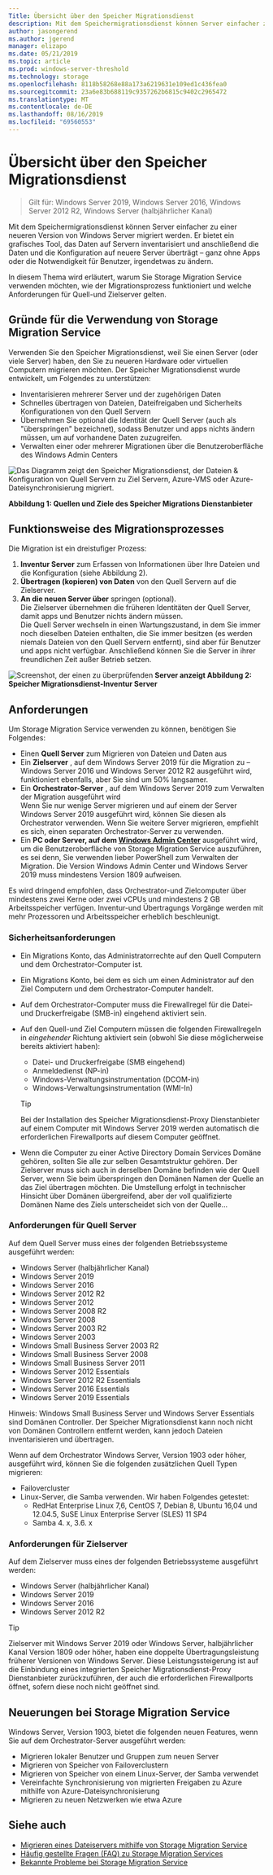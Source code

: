 ```yaml
---
Title: Übersicht über den Speicher Migrationsdienst
description: Mit dem Speichermigrationsdienst können Server einfacher zu einer neueren Version von Windows Server migriert werden. Er bietet ein grafisches Tool, das Daten auf Servern inventarisiert und anschließend die Daten und die Konfiguration auf neuere Server überträgt – ganz ohne Apps oder die Notwendigkeit für Benutzer, irgendetwas zu ändern.
author: jasongerend
ms.author: jgerend
manager: elizapo
ms.date: 05/21/2019
ms.topic: article
ms.prod: windows-server-threshold
ms.technology: storage
ms.openlocfilehash: 8118b58268e88a173a6219631e109ed1c436fea0
ms.sourcegitcommit: 23a6e83b688119c9357262b6815c9402c2965472
ms.translationtype: MT
ms.contentlocale: de-DE
ms.lasthandoff: 08/16/2019
ms.locfileid: "69560553"
---
```

# <a name="storage-migration-service-overview"></a>Übersicht über den Speicher Migrationsdienst

>Gilt für: Windows Server 2019, Windows Server 2016, Windows Server 2012 R2, Windows Server (halbjährlicher Kanal)

Mit dem Speichermigrationsdienst können Server einfacher zu einer neueren Version von Windows Server migriert werden. Er bietet ein grafisches Tool, das Daten auf Servern inventarisiert und anschließend die Daten und die Konfiguration auf neuere Server überträgt – ganz ohne Apps oder die Notwendigkeit für Benutzer, irgendetwas zu ändern.

In diesem Thema wird erläutert, warum Sie Storage Migration Service verwenden möchten, wie der Migrationsprozess funktioniert und welche Anforderungen für Quell-und Zielserver gelten.

## <a name="why-use-storage-migration-service"></a>Gründe für die Verwendung von Storage Migration Service

Verwenden Sie den Speicher Migrationsdienst, weil Sie einen Server (oder viele Server) haben, den Sie zu neueren Hardware oder virtuellen Computern migrieren möchten. Der Speicher Migrationsdienst wurde entwickelt, um Folgendes zu unterstützen:

- Inventarisieren mehrerer Server und der zugehörigen Daten
- Schnelles übertragen von Dateien, Dateifreigaben und Sicherheits Konfigurationen von den Quell Servern
- Übernehmen Sie optional die Identität der Quell Server (auch als "überspringen" bezeichnet), sodass Benutzer und apps nichts ändern müssen, um auf vorhandene Daten zuzugreifen.
- Verwalten einer oder mehrerer Migrationen über die Benutzeroberfläche des Windows Admin Centers

![Das Diagramm zeigt den Speicher Migrationsdienst, der Dateien & Konfiguration von Quell Servern zu Ziel Servern, Azure-VMS oder Azure-Dateisynchronisierung migriert.](media/overview/storage-migration-service-diagram.png)

**Abbildung 1: Quellen und Ziele des Speicher Migrations Dienstanbieter**

## <a name="how-the-migration-process-works"></a>Funktionsweise des Migrationsprozesses

Die Migration ist ein dreistufiger Prozess:

1. **Inventur Server** zum Erfassen von Informationen über Ihre Dateien und die Konfiguration (siehe Abbildung 2).
2. **Übertragen (kopieren) von Daten** von den Quell Servern auf die Zielserver.
3. **An die neuen Server über** springen (optional).<br>Die Zielserver übernehmen die früheren Identitäten der Quell Server, damit apps und Benutzer nichts ändern müssen. <br>Die Quell Server wechseln in einen Wartungszustand, in dem Sie immer noch dieselben Dateien enthalten, die Sie immer besitzen (es werden niemals Dateien von den Quell Servern entfernt), sind aber für Benutzer und apps nicht verfügbar. Anschließend können Sie die Server in ihrer freundlichen Zeit außer Betrieb setzen.

![Screenshot, der einen zu überprüfenden](media/migrate/inventory.png)
**Server anzeigt Abbildung 2: Speicher Migrationsdienst-Inventur Server**

## <a name="requirements"></a>Anforderungen

Um Storage Migration Service verwenden zu können, benötigen Sie Folgendes:

- Einen **Quell Server** zum Migrieren von Dateien und Daten aus
- Ein **Zielserver** , auf dem Windows Server 2019 für die Migration zu – Windows Server 2016 und Windows Server 2012 R2 ausgeführt wird, funktioniert ebenfalls, aber Sie sind um 50% langsamer.
- Ein **Orchestrator-Server** , auf dem Windows Server 2019 zum Verwalten der Migration ausgeführt wird  <br>Wenn Sie nur wenige Server migrieren und auf einem der Server Windows Server 2019 ausgeführt wird, können Sie diesen als Orchestrator verwenden. Wenn Sie weitere Server migrieren, empfiehlt es sich, einen separaten Orchestrator-Server zu verwenden.
- Ein **PC oder Server, auf dem [Windows Admin Center](../../manage/windows-admin-center/understand/windows-admin-center.md)**  ausgeführt wird, um die Benutzeroberfläche von Storage Migration Service auszuführen, es sei denn, Sie verwenden lieber PowerShell zum Verwalten der Migration. Die Version Windows Admin Center und Windows Server 2019 muss mindestens Version 1809 aufweisen.

Es wird dringend empfohlen, dass Orchestrator-und Zielcomputer über mindestens zwei Kerne oder zwei vCPUs und mindestens 2 GB Arbeitsspeicher verfügen. Inventur-und Übertragungs Vorgänge werden mit mehr Prozessoren und Arbeitsspeicher erheblich beschleunigt.

### <a name="security-requirements"></a>Sicherheitsanforderungen

- Ein Migrations Konto, das Administratorrechte auf den Quell Computern und dem Orchestrator-Computer ist.
- Ein Migrations Konto, bei dem es sich um einen Administrator auf den Ziel Computern und dem Orchestrator-Computer handelt.
- Auf dem Orchestrator-Computer muss die Firewallregel für die Datei-und Druckerfreigabe (SMB-in) eingehend aktiviert sein.
- Auf den Quell-und Ziel Computern müssen die folgenden Firewallregeln in *eingehender* Richtung aktiviert sein (obwohl Sie diese möglicherweise bereits aktiviert haben):
  - Datei- und Druckerfreigabe (SMB eingehend)
  - Anmeldedienst (NP-in)
  - Windows-Verwaltungsinstrumentation (DCOM-in)
  - Windows-Verwaltungsinstrumentation (WMI-In)
  
  > [!TIP]
  > Bei der Installation des Speicher Migrationsdienst-Proxy Dienstanbieter auf einem Computer mit Windows Server 2019 werden automatisch die erforderlichen Firewallports auf diesem Computer geöffnet.
- Wenn die Computer zu einer Active Directory Domain Services Domäne gehören, sollten Sie alle zur selben Gesamtstruktur gehören. Der Zielserver muss sich auch in derselben Domäne befinden wie der Quell Server, wenn Sie beim überspringen den Domänen Namen der Quelle an das Ziel übertragen möchten. Die Umstellung erfolgt in technischer Hinsicht über Domänen übergreifend, aber der voll qualifizierte Domänen Name des Ziels unterscheidet sich von der Quelle...

### <a name="requirements-for-source-servers"></a>Anforderungen für Quell Server

Auf dem Quell Server muss eines der folgenden Betriebssysteme ausgeführt werden:

- Windows Server (halbjährlicher Kanal)
- Windows Server 2019
- Windows Server 2016
- Windows Server 2012 R2
- Windows Server 2012
- Windows Server 2008 R2
- Windows Server 2008
- Windows Server 2003 R2
- Windows Server 2003
- Windows Small Business Server 2003 R2
- Windows Small Business Server 2008
- Windows Small Business Server 2011
- Windows Server 2012 Essentials
- Windows Server 2012 R2 Essentials
- Windows Server 2016 Essentials
- Windows Server 2019 Essentials

Hinweis: Windows Small Business Server und Windows Server Essentials sind Domänen Controller. Der Speicher Migrationsdienst kann noch nicht von Domänen Controllern entfernt werden, kann jedoch Dateien inventarisieren und übertragen.   

Wenn auf dem Orchestrator Windows Server, Version 1903 oder höher, ausgeführt wird, können Sie die folgenden zusätzlichen Quell Typen migrieren:

- Failovercluster
- Linux-Server, die Samba verwenden. Wir haben Folgendes getestet:
    - RedHat Enterprise Linux 7,6, CentOS 7, Debian 8, Ubuntu 16,04 und 12.04.5, SuSE Linux Enterprise Server (SLES) 11 SP4
    - Samba 4. x, 3.6. x

### <a name="requirements-for-destination-servers"></a>Anforderungen für Zielserver

Auf dem Zielserver muss eines der folgenden Betriebssysteme ausgeführt werden:

- Windows Server (halbjährlicher Kanal)
- Windows Server 2019
- Windows Server 2016
- Windows Server 2012 R2

> [!TIP]
> Zielserver mit Windows Server 2019 oder Windows Server, halbjährlicher Kanal Version 1809 oder höher, haben eine doppelte Übertragungsleistung früherer Versionen von Windows Server. Diese Leistungssteigerung ist auf die Einbindung eines integrierten Speicher Migrationsdienst-Proxy Dienstanbieter zurückzuführen, der auch die erforderlichen Firewallports öffnet, sofern diese noch nicht geöffnet sind.

## <a name="whats-new-in-storage-migration-service"></a>Neuerungen bei Storage Migration Service

Windows Server, Version 1903, bietet die folgenden neuen Features, wenn Sie auf dem Orchestrator-Server ausgeführt werden:

- Migrieren lokaler Benutzer und Gruppen zum neuen Server
- Migrieren von Speicher von Failoverclustern
- Migrieren von Speicher von einem Linux-Server, der Samba verwendet
- Vereinfachte Synchronisierung von migrierten Freigaben zu Azure mithilfe von Azure-Dateisynchronisierung
- Migrieren zu neuen Netzwerken wie etwa Azure

## <a name="see-also"></a>Siehe auch

- [Migrieren eines Dateiservers mithilfe von Storage Migration Service](migrate-data.md)
- [Häufig gestellte Fragen (FAQ) zu Storage Migration Services](faq.md)
- [Bekannte Probleme bei Storage Migration Service](known-issues.md)
